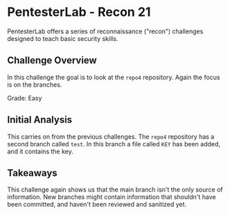# PentesterLab - Recon 21

PentesterLab offers a series of reconnaissance ("recon") challenges designed to
teach basic security skills.

## Challenge Overview

In this challenge the goal is to look at the `repo4` repository. Again the focus
is on the branches.

Grade: Easy

## Initial Analysis

This carries on from the previous challenges. The `repo4` repository has a
second branch called `test`. In this branch a file called `KEY` has been added,
and it contains the key.

## Takeaways

This challenge again shows us that the main branch isn't the only source of
information. New branches might contain information that shouldn't have been
committed, and haven't been reviewed and sanitized yet.
